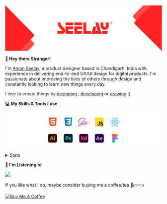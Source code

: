 [![banner](./images/seelay.svg)](https://www.seelay.in)

**👋 Hey there Stranger!**

I'm [Aman Seelay](https://www.seelay.in), a product designer based in Chandigarh, India with experience in delivering end-to-end UX/UI design for digital products. I'm passionate about improving the lives of others through design and constantly looking to learn new things every day.

I love to create things by [designing](https://www.seelay.in/#work) , [developing](https://www.seelay.in/#projects) or [drawing](https://art.seelay.in) :)

**💻 My Skills & Tools I use**

[![banner](./images/skills&tools.svg)](https://www.seelay.in/about)

<details>
  <summary>Stats</summary>

---

<!--START_SECTION:waka-->
![Profile Views](http://img.shields.io/badge/Profile%20Views-22-blue)

**🐱 My GitHub Data** 

> 📦 504.4 kB Used in GitHub's Storage 
 > 
> 🏆 267 Contributions in the Year 2023
 > 
> 💼 Opted to Hire
 > 
> 📜 1 Public Repository 
 > 
> 🔑 43 Private Repository 
 > 
**I'm a Night 🦉** 

```text
🌞 Morning                274 commits         █████░░░░░░░░░░░░░░░░░░░░   18.63 % 
🌆 Daytime                247 commits         ████░░░░░░░░░░░░░░░░░░░░░   16.79 % 
🌃 Evening                451 commits         ████████░░░░░░░░░░░░░░░░░   30.66 % 
🌙 Night                  499 commits         ████████░░░░░░░░░░░░░░░░░   33.92 % 
```
📅 **I'm Most Productive on Sunday** 

```text
Monday                   188 commits         ███░░░░░░░░░░░░░░░░░░░░░░   12.78 % 
Tuesday                  271 commits         █████░░░░░░░░░░░░░░░░░░░░   18.42 % 
Wednesday                127 commits         ██░░░░░░░░░░░░░░░░░░░░░░░   08.63 % 
Thursday                 249 commits         ████░░░░░░░░░░░░░░░░░░░░░   16.93 % 
Friday                   164 commits         ███░░░░░░░░░░░░░░░░░░░░░░   11.15 % 
Saturday                 200 commits         ███░░░░░░░░░░░░░░░░░░░░░░   13.60 % 
Sunday                   272 commits         █████░░░░░░░░░░░░░░░░░░░░   18.49 % 
```


📊 **This Week I Spent My Time On** 

```text
🕑︎ Time Zone: Asia/Kolkata

💬 Programming Languages: 
No Activity Tracked This Week

🔥 Editors: 
No Activity Tracked This Week

💻 Operating System: 
No Activity Tracked This Week
```

**I Mostly Code in JavaScript** 

```text
JavaScript               31 repos            █████████████████░░░░░░░░   68.89 % 
TypeScript               11 repos            ██████░░░░░░░░░░░░░░░░░░░   24.44 % 
Java                     3 repos             ██░░░░░░░░░░░░░░░░░░░░░░░   06.67 % 
```




 Last Updated on 12/07/2023 06:42:06 UTC
<!--END_SECTION:waka-->

---

 </details>

**🎵 I'm Listening to**

<object data="https://now-play.vercel.app/api/generate?uid=7a17a86e-d6b7-43b5-8d9c-1d6dae42a779" >

  <img src="https://now-play.vercel.app/api/generate?uid=7a17a86e-d6b7-43b5-8d9c-1d6dae42a779" />

</object>

If you like what I do, maybe consider buying me a coffee/tea 🥺👉👈

<a href="https://www.buymeacoffee.com/seelay" target="_blank"><img src="https://cdn.buymeacoffee.com/buttons/v2/default-red.png" alt="Buy Me A Coffee" width="150" ></a>
